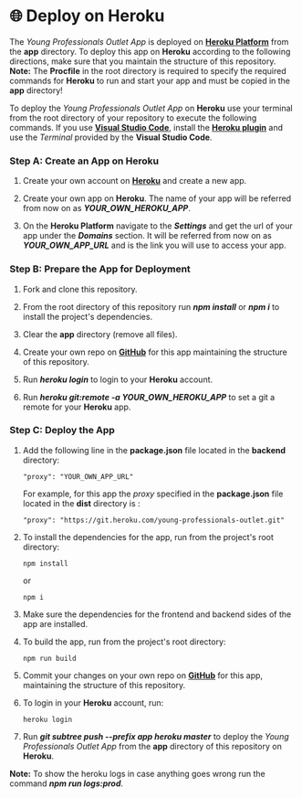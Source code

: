 # :globe_with_meridians: Deploy on Heroku

The *Young Professionals Outlet App* is deployed on [**Heroku Platform**](https://www.heroku.com/platform) from the **app** directory. To deploy this app on **Heroku** according to the following directions, make sure that you maintain the structure of this repository.<br/>
**Note:** The **Procfile** in the root directory is required to specify the required commands for **Heroku**  to run and start your app and must be copied in the **app** directory!

To deploy the *Young Professionals Outlet App* on **Heroku** use your terminal from the root directory of your repository to execute the following commands. If you use [**Visual Studio Code**](https://code.visualstudio.com/), install the [**Heroku plugin**](https://marketplace.visualstudio.com/items?itemName=ivangabriele.vscode-heroku) and use the *Terminal* provided by the **Visual Studio Code**.


### Step A: Create an App on Heroku

1. Create your own account on [**Heroku**](https://www.heroku.com/platform) and create a new app.

2. Create your own app on **Heroku**. The name of your app will be referred from now on as ***YOUR_OWN_HEROKU_APP***.

3. On the **Heroku Platform** navigate to the ***Settings*** and get the url of your app under the ***Domains*** section. It will be referred from now on as ***YOUR_OWN_APP_URL*** and is the link you will use to access your app.


### Step B: Prepare the App for Deployment

1. Fork and clone this repository.

2. From the root directory of this repository run ***npm install*** or ***npm i*** to install the project's dependencies.

3. Clear the **app** directory (remove all files). 

4. Create your own repo on [**GitHub**](https://github.com/) for this app maintaining the structure of this repository.

5. Run ***heroku login*** to login to your **Heroku** account.

6. Run ***heroku git:remote -a YOUR_OWN_HEROKU_APP*** to set a git a remote for your **Heroku** app.


### Step C: Deploy the App

1. Add the following line in the **package.json** file located in the **backend** directory:
   ```
   "proxy": "YOUR_OWN_APP_URL"
   ```
   For example, for this app the *proxy* specified in the **package.json** file located in the **dist** directory is :
   ```    
   "proxy": "https://git.heroku.com/young-professionals-outlet.git"
   ```

2. To install the dependencies for the app, run from the project's root directory:

    ```
    npm install
    ```
    or

    ```
    npm i
    ```

3. Make sure the dependencies for the frontend and backend sides of the app are installed.


5. To build the app, run from the project's root directory:

    ```
    npm run build
    ```

6. Commit your changes on your own repo on [**GitHub**](https://github.com/) for this app, maintaining the structure of this repository.

7. To login in your **Heroku** account, run:
    ```
    heroku login
    ```

8. Run ***git subtree push --prefix app heroku master*** to deploy the *Young Professionals Outlet App* from the **app** directory of this repository on **Heroku**.

**Note:** To show the heroku logs in case anything goes wrong run the command ***npm run logs:prod***.
